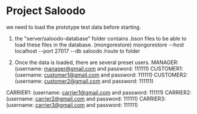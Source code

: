 # Project Saloodo
we need to load the prototype test data before starting.

1. the "server/saloodo-database" folder contains .bson files to be able to load these files
in the database. (mongorestore)
mongorestore --host localhost --port 27017 --db saloodo /route to folder

2. Once the data is loaded, there are several preset users.
MANAGER: (username: manager@gmail.com and password: 111111)
CUSTOMER1: (username: customer1@gmail.com and password: 111111)
CUSTOMER2: (username: customer2@gmail.com and password: 111111)

CARRIER1: (username: carrier1@gmail.com and password: 111111)
CARRIER2: (username: carrier2@gmail.com and password: 111111)
CARRIER3: (username: carrier3@gmail.com and password: 111111)

